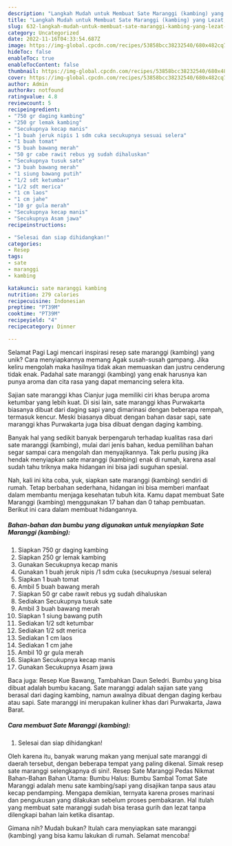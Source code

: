 ```yaml
---
description: "Langkah Mudah untuk Membuat Sate Maranggi (kambing) yang Lezat, Sempurna"
title: "Langkah Mudah untuk Membuat Sate Maranggi (kambing) yang Lezat, Sempurna"
slug: 632-langkah-mudah-untuk-membuat-sate-maranggi-kambing-yang-lezat-sempurna
category: Uncategorized
date: 2022-11-16T04:33:54.687Z
image: https://img-global.cpcdn.com/recipes/53858bcc38232540/680x482cq70/sate-maranggi-kambing-foto-resep-utama.jpg
hideToc: false
enableToc: true
enableTocContent: false
thumbnail: https://img-global.cpcdn.com/recipes/53858bcc38232540/680x482cq70/sate-maranggi-kambing-foto-resep-utama.jpg
cover: https://img-global.cpcdn.com/recipes/53858bcc38232540/680x482cq70/sate-maranggi-kambing-foto-resep-utama.jpg
author: Admin
authorAv: notfound
ratingvalue: 4.8
reviewcount: 5
recipeingredient:
- "750 gr daging kambing"
- "250 gr lemak kambing"
- "Secukupnya kecap manis"
- "1 buah jeruk nipis 1 sdm cuka secukupnya sesuai selera"
- "1 buah tomat"
- "5 buah bawang merah"
- "50 gr cabe rawit rebus yg sudah dihaluskan"
- "Secukupnya tusuk sate"
- "3 buah bawang merah"
- "1 siung bawang putih"
- "1/2 sdt ketumbar"
- "1/2 sdt merica"
- "1 cm laos"
- "1 cm jahe"
- "10 gr gula merah"
- "Secukupnya kecap manis"
- "Secukupnya Asam jawa"
recipeinstructions:

- "Selesai dan siap dihidangkan!"
categories:
- Resep
tags:
- sate
- maranggi
- kambing

katakunci: sate maranggi kambing 
nutrition: 279 calories
recipecuisine: Indonesian
preptime: "PT39M"
cooktime: "PT39M"
recipeyield: "4"
recipecategory: Dinner

---
```



Selamat Pagi Lagi mencari inspirasi resep sate maranggi (kambing) yang unik? Cara menyiapkannya memang Agak susah-susah gampang. Jika keliru mengolah maka hasilnya tidak akan memuaskan dan justru cenderung tidak enak. Padahal sate maranggi (kambing) yang enak harusnya kan punya aroma dan cita rasa yang dapat memancing selera kita.


Sajian sate maranggi khas Cianjur juga memiliki ciri khas berupa aroma ketumbar yang lebih kuat. Di sisi lain, sate maranggi khas Purwakarta biasanya dibuat dari daging sapi yang dimarinasi dengan beberapa rempah, termasuk kencur. Meski biasanya dibuat dengan bahan dasar sapi, sate maranggi khas Purwakarta juga bisa dibuat dengan daging kambing.

Banyak hal yang sedikit banyak berpengaruh terhadap kualitas rasa dari sate maranggi (kambing), mulai dari jenis bahan, kedua pemilihan bahan segar sampai cara mengolah dan menyajikannya. Tak perlu pusing jika hendak menyiapkan sate maranggi (kambing) enak di rumah, karena asal sudah tahu triknya maka hidangan ini bisa jadi suguhan spesial.


Nah, kali ini kita coba, yuk, siapkan sate maranggi (kambing) sendiri di rumah. Tetap berbahan sederhana, hidangan ini bisa memberi manfaat dalam membantu menjaga kesehatan tubuh kita. Kamu dapat membuat Sate Maranggi (kambing) menggunakan 17 bahan dan 0 tahap pembuatan. Berikut ini cara dalam membuat hidangannya.

<!--inarticleads1-->

##### Bahan-bahan dan bumbu yang digunakan untuk menyiapkan Sate Maranggi (kambing):

1. Siapkan 750 gr daging kambing
1. Siapkan 250 gr lemak kambing
1. Gunakan Secukupnya kecap manis
1. Gunakan 1 buah jeruk nipis /1 sdm cuka (secukupnya /sesuai selera)
1. Siapkan 1 buah tomat
1. Ambil 5 buah bawang merah
1. Siapkan 50 gr cabe rawit rebus yg sudah dihaluskan
1. Sediakan Secukupnya tusuk sate
1. Ambil 3 buah bawang merah
1. Siapkan 1 siung bawang putih
1. Sediakan 1/2 sdt ketumbar
1. Sediakan 1/2 sdt merica
1. Sediakan 1 cm laos
1. Sediakan 1 cm jahe
1. Ambil 10 gr gula merah
1. Siapkan Secukupnya kecap manis
1. Gunakan Secukupnya Asam jawa


Baca juga: Resep Kue Bawang, Tambahkan Daun Seledri. Bumbu yang bisa dibuat adalah bumbu kacang. Sate maranggi adalah sajian sate yang berasal dari daging kambing, namun awalnya dibuat dengan daging kerbau atau sapi. Sate maranggi ini merupakan kuliner khas dari Purwakarta, Jawa Barat. 

<!--inarticleads2-->

##### Cara membuat Sate Maranggi (kambing):


1. Selesai dan siap dihidangkan!

Oleh karena itu, banyak warung makan yang menjual sate maranggi di daerah tersebut, dengan beberapa tempat yang paling dikenal. Simak resep sate maranggi selengkapnya di sini!. Resep Sate Maranggi Pedas Nikmat Bahan-Bahan Bahan Utama: Bumbu Halus: Bumbu Sambal Tomat Sate Maranggi adalah menu sate kambing/sapi yang disajikan tanpa saus atau kecap pendamping. Mengapa demikian, ternyata karena proses marinasi dan pengukusan yang dilakukan sebelum proses pembakaran. Hal itulah yang membuat sate maranggi sudah bisa terasa gurih dan lezat tanpa dilengkapi bahan lain ketika disantap. 

Gimana nih? Mudah bukan? Itulah cara menyiapkan sate maranggi (kambing) yang bisa kamu lakukan di rumah. Selamat mencoba!
